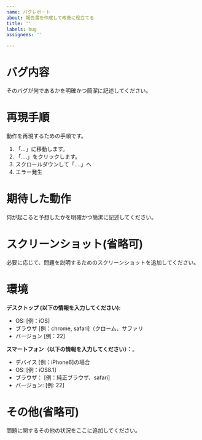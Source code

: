 ```yaml
---
name: バグレポート
about: 報告書を作成して改善に役立てる
title: ''
labels: bug
assignees: ''

---
```


# バグ内容
そのバグが何であるかを明確かつ簡潔に記述してください。

# 再現手順
動作を再現するための手順です。
1. 「...」に移動します。
2. 「....」をクリックします。
3. スクロールダウンして「....」へ
4. エラー発生

# 期待した動作
何が起こると予想したかを明確かつ簡潔に記述してください。

# スクリーンショット(省略可)
必要に応じて、問題を説明するためのスクリーンショットを追加してください。

# 環境
**デスクトップ (以下の情報を入力してください):**
 - OS: [例：iOS]
 - ブラウザ [例：chrome, safari]（クローム、サファリ
 - バージョン [例：22]

**スマートフォン（以下の情報を入力してください）：**。
 - デバイス [例：iPhone6]の場合
 - OS: [例：iOS8.1]
 - ブラウザ： [例：純正ブラウザ、safari]
 - バージョン: [例: 22]

# その他(省略可)
問題に関するその他の状況をここに追加してください。
